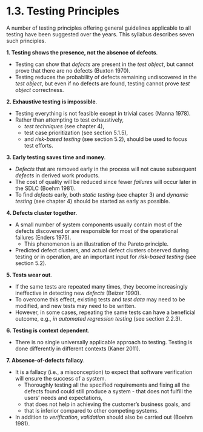 # 1.3. Testing Principles

A number of testing principles offering general guidelines applicable to all testing have been suggested over the years. This syllabus describes seven such principles.

**1. Testing shows the presence, not the absence of defects**.
* Testing can show that *defects* are present in the *test object*, but cannot prove that there are no defects (Buxton 1970).
* Testing reduces the probability of defects remaining undiscovered in the *test object*, but even if no defects are found, testing cannot prove *test object* correctness.

**2. Exhaustive testing is impossible**.
* Testing everything is not feasible except in trivial cases (Manna 1978).
* Rather than attempting to test exhaustively,
  + *test techniques* (see chapter 4),
  + test case prioritization (see section 5.1.5),
  + and *risk-based testing* (see section 5.2), should be used to focus test efforts.

**3. Early testing saves time and money**.
* *Defects* that are removed early in the process will not cause subsequent *defects* in derived work products.
* The cost of quality will be reduced since fewer *failures* will occur later in the SDLC (Boehm 1981).
* To find *defects* early, both *static testing* (see chapter 3) and *dynamic testing* (see chapter 4) should be started as early as possible.

**4. Defects cluster together**.
* A small number of system components usually contain most of the defects discovered or are responsible for most of the operational failures (Enders 1975).
  + This phenomenon is an illustration of the Pareto principle.
* Predicted defect clusters, and actual defect clusters observed during testing or in operation, are an important input for *risk-based testing* (see section 5.2).

**5. Tests wear out**.
* If the same tests are repeated many times, they become increasingly ineffective in detecting new *defects* (Beizer 1990).
* To overcome this effect, existing tests and *test data* may need to be modified, and new tests may need to be written.
* However, in some cases, repeating the same tests can have a beneficial outcome, e.g., *in automated regression testing* (see section 2.2.3).

**6. Testing is context dependent**.
* There is no single universally applicable approach to testing. Testing is done differently in different contexts (Kaner 2011).

**7. Absence-of-defects fallacy**.
* It is a fallacy (i.e., a misconception) to expect that software verification will ensure the success of a system.
  + Thoroughly testing all the specified requirements and fixing all the defects found could still produce a system   - that does not fulfill the users’ needs and expectations,
  - that does not help in achieving the customer’s business goals, and
  - that is inferior compared to other competing systems.
* In addition to *verification*, *validation* should also be carried out (Boehm 1981).

